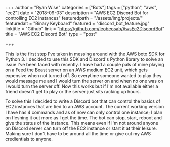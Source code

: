 +++
author = "Ryan Wise"
categories = ["Bots"]
tags = ["python", "aws", "ec2"]
date = "2018-09-03"
description = "AWS EC2 Discord Bot for controlling EC2 instances"
featuredpath = "/assets/img/projects/"
featuredalt = "Binary Keyboard"
featured = "discord_bot_feature.jpg"
linktitle = "Github"
link = "https://github.com/leobeosab/AwsEc2DiscordBot"
title = "AWS EC2 Discord Bot"
type = "post"

+++

This is the first step I've taken in messing around with the AWS boto SDK for Python 3. I decided to use this SDK and Discord's Python library to solve an issue I've been faced with recently. I have had a couple pals of mine playing on a Feed the Beast server on an AWS medium EC2 unit, which gets expensive when not turned off. So everytime someone wanted to play they would message me and I would turn the server on and when no one was on I would turn the server off. Now this works but if I'm not available either a friend doesn't get to play or the server just sits racking up hours. 

To solve this I decided to write a Discord bot that can control the basics of EC2 instances that are tied to an AWS account. The current working version I have has 4 commands and as of now can only control one instance; I plan on fleshing it out more as I get the time. The bot can stop, start, reboot and give the status of the instance. This means even if I'm not around anyone on Discord server can turn off the EC2 instance or start it at their leisure. Making sure I don't have to be around all the time or give out my AWS credientials to anyone.